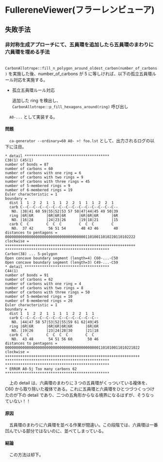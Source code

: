 # FullereneViewer(フラーレンビューア)
## 失敗手法

### 非対称生成アプローチにて、五員環を追加したら五員環のまわりに六員環を埋める手法
　`CarbonAllotrope::fill_n_polygon_around_oldest_carbon(number_of_carbons)` を実施した後、number_of_carbons が 5 に等しければ、以下の孤立五員環ルール対応を実施する。

* 孤立五員環ルール対応

    追加した ring を検出し、`CarbonAllotrope::p_fill_hexagons_around(ring)` 呼び出し

　`A0-...` として実装する。

#### 問題
　`ca-generator --ordinary=60 A0- >! foo.lst` として、出力されるログの以下に注目。

    * detail ***************************************
    C38(1) C45(1) 
    number of bonds = 87
    number of carbons = 60
    number of carbons with one ring = 6
    number of carbons with two rings = 9
    number of carbons with three rings = 45
    number of 5-membered rings = 9
    number of 6-membered rings = 19
    Euler characteristic = 1
    boundary =
      dist 1  1  2  2  1  1  1  2  2  1  1  1  2  2  1  
      carb C--C--C--C--C--C--C--C--C--C--C--C--C--C--C--
       NO. |38|41 60 59|55|52|53 57 58|47|44|45 49 50|39
      ring |6R|6R      |6R|6R|6R      |6R|6R|6R      |6R
       NO. |16|28      |24|23|26      |19|18|21      |15
      carb C  C        C  C  C        C  C  C        C  
       NO.  37 42       56 51 54       48 43 46       40
    distances to pentagons = 000000000000000000000000000000000000011010011010220110102222
    clockwise = ++++++++++++++++++++++++++++++++++++++++++++++++++++++++++++
    ************************************************
    Carbon(38) ... 5-polygon
    Open concave boundary segment (length=4) C60-...-C50
    Open concave boundary segment (length=3) C49-...-C59
    * detail ***************************************
    C44(1) 
    number of bonds = 91
    number of carbons = 62
    number of carbons with one ring = 4
    number of carbons with two rings = 8
    number of carbons with three rings = 50
    number of 5-membered rings = 10
    number of 6-membered rings = 20
    Euler characteristic = 1
    boundary =
      dist 1  1  2  2  1  1  1  1  2  2  1  1  
      carb C--C--C--C--C--C--C--C--C--C--C--C--
       NO. |44|47 58 57|53|52|55|59 61 62|49|45
      ring |6R|6R      |6R|6R|6R|6R      |6R|6R
       NO. |19|26      |23|24|28|30      |21|18
      carb C  C        C  C  C  C        C  C  
       NO.  43 48       54 51 56 60       50 46
    distances to pentagons = 00000000000000000000000000000000000000000001101010011010221022
    clockwise = ++++++++++++++++++++++++++++++++++++++++++++++++++++++++++++++
    ************************************************
    ************************************************
    * ERROR A0-5j Too many carbons 62
    ************************************************

　上の detail は、六員環のまわりに３つの五員環がくっついている複体を、C60 から取り除いた複体である。これに五員環と六員環をひとつづつくっつけたのが下の detail であり、二つの五角形からなる境界になるはずが、そうなっていない！！

#### 原因
　五員環のまわりに六員環を並べる作業が間違い。この段階では、六員環は一番凹んでいる部分ではないのに、並べてしまっている。

#### 結論
　この方法は却下。




